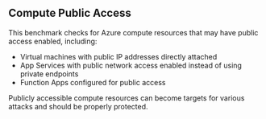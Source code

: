 ## Compute Public Access

This benchmark checks for Azure compute resources that may have public access enabled, including:

- Virtual machines with public IP addresses directly attached
- App Services with public network access enabled instead of using private endpoints
- Function Apps configured for public access

Publicly accessible compute resources can become targets for various attacks and should be properly protected. 